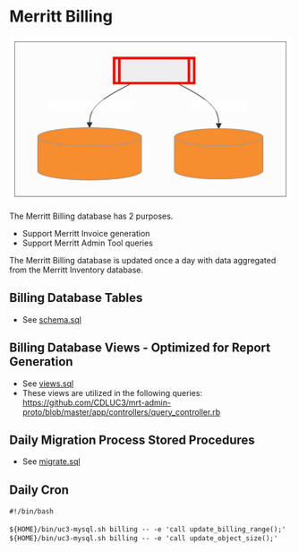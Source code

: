 # Merritt Billing

[![](https://github.com/CDLUC3/mrt-doc/raw/main/diagrams/billing.mmd.svg)](https://cdluc3.github.io/mrt-doc/diagrams/admin-billing)

The Merritt Billing database has 2 purposes.
- Support Merritt Invoice generation
- Support Merritt Admin Tool queries

The Merritt Billing database is updated once a day with data aggregated from the Merritt Inventory database.

## Billing Database Tables
- See [schema.sql](sql/schema.sql)

## Billing Database Views - Optimized for Report Generation
- See [views.sql](sql/views.sql)
- These views are utilized in the following queries: https://github.com/CDLUC3/mrt-admin-proto/blob/master/app/controllers/query_controller.rb

## Daily Migration Process Stored Procedures

- See [migrate.sql](sql/migrate.sql)

## Daily Cron
```
#!/bin/bash

${HOME}/bin/uc3-mysql.sh billing -- -e 'call update_billing_range();'
${HOME}/bin/uc3-mysql.sh billing -- -e 'call update_object_size();'
```